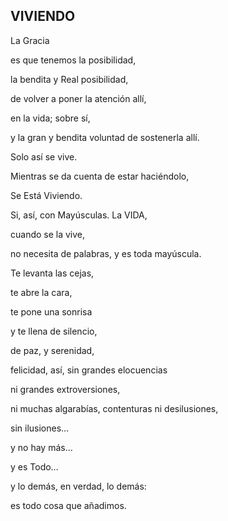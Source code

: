 ## VIVIENDO

La Gracia

es que tenemos la posibilidad,

la bendita y Real posibilidad,

de volver a poner la atención allí,

en la vida; sobre sí,

y la gran y bendita voluntad de sostenerla allí.

Solo así se vive.

Mientras se da cuenta de estar haciéndolo,

Se Está Viviendo.

Si, así, con Mayúsculas. La VIDA,

cuando se la vive,

no necesita de palabras, y es toda mayúscula.

Te levanta las cejas,

te abre la cara,

te pone una sonrisa

y te llena de silencio,

de paz, y serenidad,

felicidad, así, sin grandes elocuencias

ni grandes extroversiones,

ni muchas algarabías, contenturas ni desilusiones,

sin ilusiones…

y no hay más…

y es Todo…

y lo demás, en verdad, lo demás:

es todo cosa que añadimos.